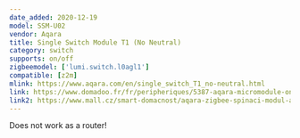 ```yaml
---
date_added: 2020-12-19
model: SSM-U02
vendor: Aqara
title: Single Switch Module T1 (No Neutral)
category: switch
supports: on/off
zigbeemodel: ['lumi.switch.l0agl1']
compatible: [z2m]
mlink: https://www.aqara.com/en/single_switch_T1_no-neutral.html
link: https://www.domadoo.fr/fr/peripheriques/5387-aqara-micromodule-onoff-zigbee-30-1250w-sans-neutre-6970504213302.html
link2: https://www.mall.cz/smart-domacnost/aqara-zigbee-spinaci-modul-aqara-single-switch-module-t1-no-neutral-ssm-u02-100040788445
---
```


Does not work as a router!
